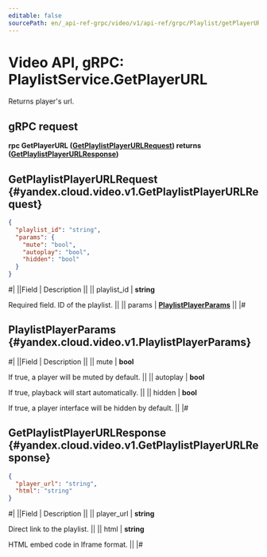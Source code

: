 ```yaml
---
editable: false
sourcePath: en/_api-ref-grpc/video/v1/api-ref/grpc/Playlist/getPlayerURL.md
---
```


# Video API, gRPC: PlaylistService.GetPlayerURL

Returns player's url.

## gRPC request

**rpc GetPlayerURL ([GetPlaylistPlayerURLRequest](#yandex.cloud.video.v1.GetPlaylistPlayerURLRequest)) returns ([GetPlaylistPlayerURLResponse](#yandex.cloud.video.v1.GetPlaylistPlayerURLResponse))**

## GetPlaylistPlayerURLRequest {#yandex.cloud.video.v1.GetPlaylistPlayerURLRequest}

```json
{
  "playlist_id": "string",
  "params": {
    "mute": "bool",
    "autoplay": "bool",
    "hidden": "bool"
  }
}
```

#|
||Field | Description ||
|| playlist_id | **string**

Required field. ID of the playlist. ||
|| params | **[PlaylistPlayerParams](#yandex.cloud.video.v1.PlaylistPlayerParams)** ||
|#

## PlaylistPlayerParams {#yandex.cloud.video.v1.PlaylistPlayerParams}

#|
||Field | Description ||
|| mute | **bool**

If true, a player will be muted by default. ||
|| autoplay | **bool**

If true, playback will start automatically. ||
|| hidden | **bool**

If true, a player interface will be hidden by default. ||
|#

## GetPlaylistPlayerURLResponse {#yandex.cloud.video.v1.GetPlaylistPlayerURLResponse}

```json
{
  "player_url": "string",
  "html": "string"
}
```

#|
||Field | Description ||
|| player_url | **string**

Direct link to the playlist. ||
|| html | **string**

HTML embed code in Iframe format. ||
|#